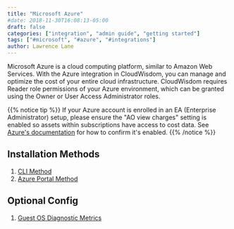```yaml
---
title: "Microsoft Azure"
#date: 2018-11-30T16:08:13-05:00
draft: false
categories: ["integration", "admin guide", "getting started"]
tags: ["#microsoft", "#azure", "#integrations"]
author: Lawrence Lane
---
```


Microsoft Azure is a cloud computing platform, similar to Amazon Web Services. With the Azure integration in CloudWisdom, you can manage and optimize the cost of your entire cloud infrastructure. CloudWisdom requires Reader role permissions of your Azure environment, which can be granted using the Owner or User Access Administrator roles.

{{% notice tip %}}
If your Azure account is enrolled in an EA (Enterprise Administrator) setup, please ensure the "AO view charges" setting is enabled so assets within subscriptions have access to cost data. See [Azure's documentation](https://docs.microsoft.com/en-us/azure/cost-management-billing/manage/enterprise-mgmt-grp-troubleshoot-cost-view) for how to confirm it's enabled.
{{% /notice %}}

## Installation Methods
1. [CLI Method][1]
2. [Azure Portal Method][2]

## Optional Config
1. [Guest OS Diagnostic Metrics][3]


[1]:/integrations/microsoft-azure/azure-cli-installation
[2]:/integrations/microsoft-azure/azure-installation
[3]:/integrations/microsoft-azure/azure-enable-guest-os-diagnostic
